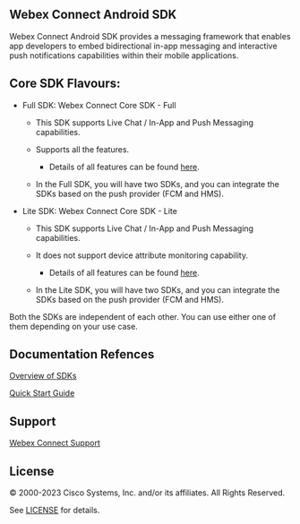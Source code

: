## Webex Connect Android SDK 

Webex Connect Android SDK provides a messaging framework that enables app developers to embed bidirectional in-app messaging and interactive push notifications capabilities within their mobile applications.

## Core SDK Flavours:	 

 - Full SDK: Webex Connect Core SDK - Full 

     - This SDK supports Live Chat / In-App and Push Messaging capabilities.

     - Supports all the features. 

          - Details of all features can be found [here](https://developers.imiconnect.io/docs/sdk-vs-sdk-lite). 
	 - In the Full SDK, you will have two SDKs, and you can integrate the SDKs based on the push provider (FCM and HMS). 

 - Lite SDK: Webex Connect Core SDK - Lite 

     - This SDK supports Live Chat / In-App and Push Messaging capabilities. 

     - It does not support device attribute monitoring capability. 

          - Details of all features can be found [here](https://developers.imiconnect.io/docs/sdk-vs-sdk-lite).
	 - In the Lite SDK, you will have two SDKs, and you can integrate the SDKs based on the push provider (FCM and HMS).

Both the SDKs are independent of each other. You can use either one of them depending on your use case. 

## Documentation Refences 

[Overview of SDKs](https://developers.imiconnect.io/docs/overview-of-sdks)

[Quick Start Guide](https://developers.imiconnect.io/docs/quickstart-guide-2)

## Support 

[Webex Connect Support](https://developers.imiconnect.io/docs/imiconnect-support)

## License

&copy; 2000-2023 Cisco Systems, Inc. and/or its affiliates. All Rights Reserved.

See [LICENSE](https://github.com/webex/wxconnect-core-android-sdk/blob/main/LICENSE) for details.